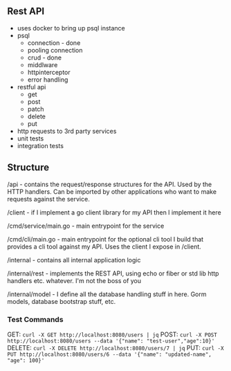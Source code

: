 ## Rest API

- uses docker to bring up psql instance
- psql
  - connection - done
  - pooling connection
  - crud - done
  - middlware
  - httpinterceptor
  - error handling
- restful api
  - get
  - post
  - patch
  - delete
  - put
- http requests to 3rd party services
- unit tests
- integration tests

## Structure

/api - contains the request/response structures for the API. Used by the HTTP handlers. Can be imported by other applications who want to make requests against the service.

/client - if I implement a go client library for my API then I implement it here

/cmd/service/main.go - main entrypoint for the service

/cmd/cli/main.go - main entrypoint for the optional cli tool I build that provides a cli tool against my API. Uses the client I expose in /client.

/internal - contains all internal application logic

/internal/rest - implements the REST API, using echo or fiber or std lib http handlers etc. whatever. I'm not the boss of you

/internal/model - I define all the database handling stuff in here. Gorm models, database bootstrap stuff, etc.

### Test Commands

GET: `curl -X GET http://localhost:8080/users | jq`
POST: `curl -X POST http://localhost:8080/users --data '{"name": "test-user","age":10}'`
DELETE: `curl -X DELETE http://localhost:8080/users/7 | jq`
PUT: `curl -X PUT http://localhost:8080/users/6 --data '{"name": "updated-name", "age": 100}'`
